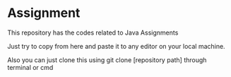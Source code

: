 # Assignment


This repository has the codes related to Java Assignments

Just try to copy from here and paste it to any editor on your local machine. 

Also you can just clone this using git clone [repository path] through terminal or cmd

